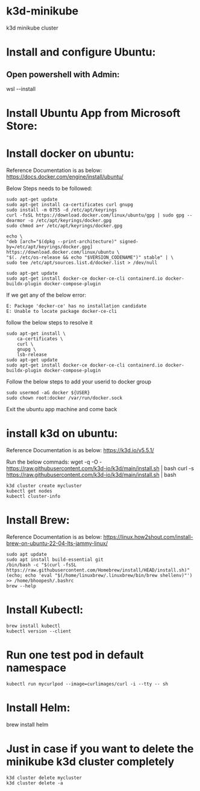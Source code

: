 # k3d-minikube
k3d minikube cluster

# Install and configure Ubuntu:
## Open powershell with Admin:
wsl --install

# Install Ubuntu App from Microsoft Store:

# Install docker on ubuntu:
Reference Documentation is as below:
https://docs.docker.com/engine/install/ubuntu/


Below Steps needs to be followed:

    sudo apt-get update  
    sudo apt-get install ca-certificates curl gnupg  
    sudo install -m 0755 -d /etc/apt/keyrings  
    curl -fsSL https://download.docker.com/linux/ubuntu/gpg | sudo gpg --dearmor -o /etc/apt/keyrings/docker.gpg  
    sudo chmod a+r /etc/apt/keyrings/docker.gpg  
    
    echo \
    "deb [arch="$(dpkg --print-architecture)" signed-by=/etc/apt/keyrings/docker.gpg] https://download.docker.com/linux/ubuntu \
    "$(. /etc/os-release && echo "$VERSION_CODENAME")" stable" | \
    sudo tee /etc/apt/sources.list.d/docker.list > /dev/null  

    sudo apt-get update  
    sudo apt-get install docker-ce docker-ce-cli containerd.io docker-buildx-plugin docker-compose-plugin  

If we get any of the below error:

    E: Package 'docker-ce' has no installation candidate
    E: Unable to locate package docker-ce-cli
 
 follow the below steps to resolve it

    sudo apt-get install \
        ca-certificates \
        curl \
        gnupg \
        lsb-release
    sudo apt-get update  
    sudo apt-get install docker-ce docker-ce-cli containerd.io docker-buildx-plugin docker-compose-plugin 

Follow the below steps to add your userid to docker group

    sudo usermod -aG docker ${USER}
    sudo chown root:docker /var/run/docker.sock

Exit the ubuntu app machine and come back

# install k3d on ubuntu:
Reference Documentation is as below:
https://k3d.io/v5.5.1/

Run the below commads:
    wget -q -O - https://raw.githubusercontent.com/k3d-io/k3d/main/install.sh | bash
    curl -s https://raw.githubusercontent.com/k3d-io/k3d/main/install.sh | bash

    k3d cluster create mycluster
    kubectl get nodes
    kubectl cluster-info

# Install Brew:
Reference Documentation is as below:
https://linux.how2shout.com/install-brew-on-ubuntu-22-04-lts-jammy-linux/

    sudo apt update
    sudo apt install build-essential git
    /bin/bash -c "$(curl -fsSL https://raw.githubusercontent.com/Homebrew/install/HEAD/install.sh)"
    (echo; echo 'eval "$(/home/linuxbrew/.linuxbrew/bin/brew shellenv)"') >> /home/bhoopesh/.bashrc
    brew --help

# Install Kubectl:
    brew install kubectl
    kubectl version --client
    
# Run one test pod in default namespace
    kubectl run mycurlpod --image=curlimages/curl -i --tty -- sh

# Install Helm:
brew install helm

# Just in case if you want to delete the minikube k3d cluster completely
    k3d cluster delete mycluster
    k3d cluster delete -a


